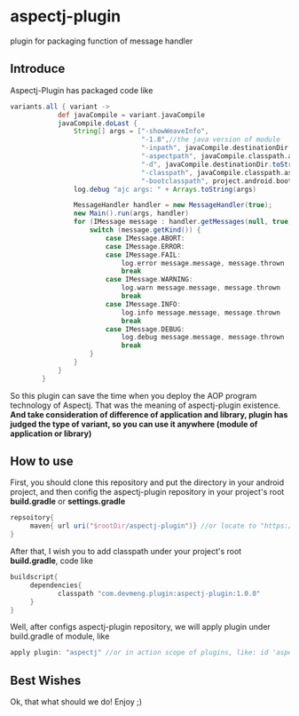 # aspectj-plugin
plugin for packaging function of message handler
## Introduce
Aspectj-Plugin has packaged code like
```groovy
variants.all { variant ->
            def javaCompile = variant.javaCompile
            javaCompile.doLast {
                String[] args = ["-showWeaveInfo",
                                 "-1.8",//the java version of module
                                 "-inpath", javaCompile.destinationDir.toString(),
                                 "-aspectpath", javaCompile.classpath.asPath,
                                 "-d", javaCompile.destinationDir.toString(),
                                 "-classpath", javaCompile.classpath.asPath,
                                 "-bootclasspath", project.android.bootClasspath.join(File.pathSeparator)]
                log.debug "ajc args: " + Arrays.toString(args)

                MessageHandler handler = new MessageHandler(true);
                new Main().run(args, handler)
                for (IMessage message : handler.getMessages(null, true)) {
                    switch (message.getKind()) {
                        case IMessage.ABORT:
                        case IMessage.ERROR:
                        case IMessage.FAIL:
                            log.error message.message, message.thrown
                            break
                        case IMessage.WARNING:
                            log.warn message.message, message.thrown
                            break
                        case IMessage.INFO:
                            log.info message.message, message.thrown
                            break
                        case IMessage.DEBUG:
                            log.debug message.message, message.thrown
                            break
                    }
                }
            }
        }
```
So this plugin can save the time when you deploy the AOP program technology of Aspectj.
That was the meaning of aspectj-plugin existence.
**And take consideration of difference of application and library, plugin has judged the type of variant, so you can use it anywhere (module of application or library)**
## How to use
First, you should clone this repository and put the directory in your android project, and then config the aspectj-plugin repository in your project's root **build.gradle** or **settings.gradle**
```groovy
repsoitory{
     maven{ url uri("$rootDir/aspectj-plugin")} //or locate to "https://github.com/devmeng/aspectj-plugin/tree/master"
}
```
After that, I wish you to add classpath under your project's root **build.gradle**, code like
```groovy
buildscript{
     dependencies{
            classpath "com.devmeng.plugin:aspectj-plugin:1.0.0"
     }
}

```
Well, after configs aspectj-plugin repository, we will apply plugin under build.gradle of module, like
```groovy
apply plugin: "aspectj" //or in action scope of plugins, like: id 'aspectj'
```
## Best Wishes
Ok, that what should we do!
Enjoy ;)
